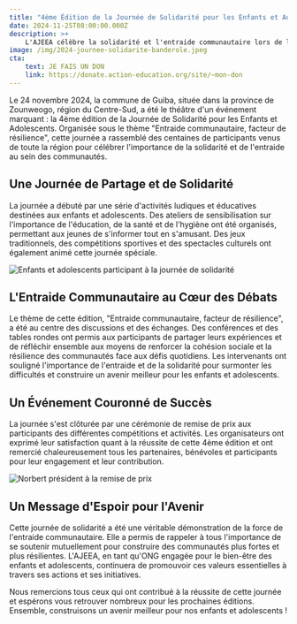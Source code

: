 ```yaml
---
title: "4ème Édition de la Journée de Solidarité pour les Enfants et Adolescents à Guiba : L'Entraide Communautaire au Cœur de la Résilience"
date: 2024-11-25T08:00:00.000Z
description: >+
    L'AJEEA célèbre la solidarité et l'entraide communautaire lors de la 4ème édition de la Journée de Solidarité pour les Enfants et Adolescents à Guiba.
image: /img/2024-journee-solidarite-banderole.jpeg
cta:
    text: JE FAIS UN DON
    link: https://donate.action-education.org/site/~mon-don
---
```


Le 24 novembre 2024, la commune de Guiba, située dans la province de Zounweogo, région du Centre-Sud, a été le théâtre d'un événement marquant : la 4ème édition de la Journée de Solidarité pour les Enfants et Adolescents. Organisée sous le thème "Entraide communautaire, facteur de résilience", cette journée a rassemblé des centaines de participants venus de toute la région pour célébrer l'importance de la solidarité et de l'entraide au sein des communautés.

## Une Journée de Partage et de Solidarité

La journée a débuté par une série d'activités ludiques et éducatives destinées aux enfants et adolescents. Des ateliers de sensibilisation sur l'importance de l'éducation, de la santé et de l'hygiène ont été organisés, permettant aux jeunes de s'informer tout en s'amusant. Des jeux traditionnels, des compétitions sportives et des spectacles culturels ont également animé cette journée spéciale.

![Enfants et adolescents participant à la journée de solidarité](/img/2024-journee-solidarite-enfants.jpeg)

## L'Entraide Communautaire au Cœur des Débats

Le thème de cette édition, "Entraide communautaire, facteur de résilience", a été au centre des discussions et des échanges. Des conférences et des tables rondes ont permis aux participants de partager leurs expériences et de réfléchir ensemble aux moyens de renforcer la cohésion sociale et la résilience des communautés face aux défis quotidiens. Les intervenants ont souligné l'importance de l'entraide et de la solidarité pour surmonter les difficultés et construire un avenir meilleur pour les enfants et adolescents.

## Un Événement Couronné de Succès

La journée s'est clôturée par une cérémonie de remise de prix aux participants des différentes compétitions et activités. Les organisateurs ont exprimé leur satisfaction quant à la réussite de cette 4ème édition et ont remercié chaleureusement tous les partenaires, bénévoles et participants pour leur engagement et leur contribution.

![Norbert président à la remise de prix](/img/2024-journee-solidarite-norbert.jpeg)

## Un Message d'Espoir pour l'Avenir

Cette journée de solidarité a été une véritable démonstration de la force de l'entraide communautaire. Elle a permis de rappeler à tous l'importance de se soutenir mutuellement pour construire des communautés plus fortes et plus résilientes. L'AJEEA, en tant qu'ONG engagée pour le bien-être des enfants et adolescents, continuera de promouvoir ces valeurs essentielles à travers ses actions et ses initiatives.

Nous remercions tous ceux qui ont contribué à la réussite de cette journée et espérons vous retrouver nombreux pour les prochaines éditions. Ensemble, construisons un avenir meilleur pour nos enfants et adolescents !
